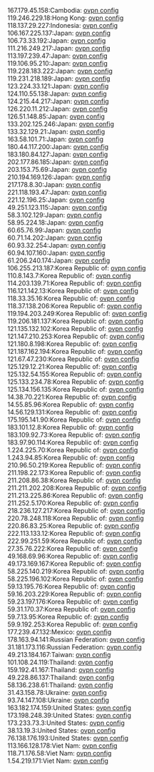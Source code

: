 167.179.45.158:Cambodia: [ovpn config](vpn/167_179_45_158.ovpn)  
119.246.229.18:Hong Kong: [ovpn config](vpn/119_246_229_18.ovpn)  
118.137.29.227:Indonesia: [ovpn config](vpn/118_137_29_227.ovpn)  
106.167.225.137:Japan: [ovpn config](vpn/106_167_225_137.ovpn)  
106.73.33.192:Japan: [ovpn config](vpn/106_73_33_192.ovpn)  
111.216.249.217:Japan: [ovpn config](vpn/111_216_249_217.ovpn)  
113.197.239.47:Japan: [ovpn config](vpn/113_197_239_47.ovpn)  
119.106.95.210:Japan: [ovpn config](vpn/119_106_95_210.ovpn)  
119.228.183.222:Japan: [ovpn config](vpn/119_228_183_222.ovpn)  
119.231.218.189:Japan: [ovpn config](vpn/119_231_218_189.ovpn)  
123.224.33.121:Japan: [ovpn config](vpn/123_224_33_121.ovpn)  
124.110.55.138:Japan: [ovpn config](vpn/124_110_55_138.ovpn)  
124.215.44.217:Japan: [ovpn config](vpn/124_215_44_217.ovpn)  
126.220.11.212:Japan: [ovpn config](vpn/126_220_11_212.ovpn)  
126.51.148.85:Japan: [ovpn config](vpn/126_51_148_85.ovpn)  
133.202.125.246:Japan: [ovpn config](vpn/133_202_125_246.ovpn)  
133.32.129.21:Japan: [ovpn config](vpn/133_32_129_21.ovpn)  
163.58.101.71:Japan: [ovpn config](vpn/163_58_101_71.ovpn)  
180.44.117.200:Japan: [ovpn config](vpn/180_44_117_200.ovpn)  
183.180.84.127:Japan: [ovpn config](vpn/183_180_84_127.ovpn)  
202.177.86.185:Japan: [ovpn config](vpn/202_177_86_185.ovpn)  
203.153.75.69:Japan: [ovpn config](vpn/203_153_75_69.ovpn)  
210.194.169.126:Japan: [ovpn config](vpn/210_194_169_126.ovpn)  
217.178.8.30:Japan: [ovpn config](vpn/217_178_8_30.ovpn)  
221.118.193.47:Japan: [ovpn config](vpn/221_118_193_47.ovpn)  
221.12.196.25:Japan: [ovpn config](vpn/221_12_196_25.ovpn)  
49.251.123.115:Japan: [ovpn config](vpn/49_251_123_115.ovpn)  
58.3.102.129:Japan: [ovpn config](vpn/58_3_102_129.ovpn)  
58.95.224.18:Japan: [ovpn config](vpn/58_95_224_18.ovpn)  
60.65.76.99:Japan: [ovpn config](vpn/60_65_76_99.ovpn)  
60.71.14.202:Japan: [ovpn config](vpn/60_71_14_202.ovpn)  
60.93.32.254:Japan: [ovpn config](vpn/60_93_32_254.ovpn)  
60.94.107.160:Japan: [ovpn config](vpn/60_94_107_160.ovpn)  
61.206.240.174:Japan: [ovpn config](vpn/61_206_240_174.ovpn)  
106.255.213.187:Korea Republic of: [ovpn config](vpn/106_255_213_187.ovpn)  
110.8.143.7:Korea Republic of: [ovpn config](vpn/110_8_143_7.ovpn)  
114.203.139.71:Korea Republic of: [ovpn config](vpn/114_203_139_71.ovpn)  
116.121.142.13:Korea Republic of: [ovpn config](vpn/116_121_142_13.ovpn)  
118.33.35.16:Korea Republic of: [ovpn config](vpn/118_33_35_16.ovpn)  
118.37.138.206:Korea Republic of: [ovpn config](vpn/118_37_138_206.ovpn)  
119.194.203.249:Korea Republic of: [ovpn config](vpn/119_194_203_249.ovpn)  
119.206.181.137:Korea Republic of: [ovpn config](vpn/119_206_181_137.ovpn)  
121.135.132.102:Korea Republic of: [ovpn config](vpn/121_135_132_102.ovpn)  
121.147.210.253:Korea Republic of: [ovpn config](vpn/121_147_210_253.ovpn)  
121.180.8.198:Korea Republic of: [ovpn config](vpn/121_180_8_198.ovpn)  
121.187.162.194:Korea Republic of: [ovpn config](vpn/121_187_162_194.ovpn)  
121.67.47.230:Korea Republic of: [ovpn config](vpn/121_67_47_230.ovpn)  
125.129.12.21:Korea Republic of: [ovpn config](vpn/125_129_12_21.ovpn)  
125.132.54.155:Korea Republic of: [ovpn config](vpn/125_132_54_155.ovpn)  
125.133.234.78:Korea Republic of: [ovpn config](vpn/125_133_234_78.ovpn)  
125.134.156.135:Korea Republic of: [ovpn config](vpn/125_134_156_135.ovpn)  
14.38.70.221:Korea Republic of: [ovpn config](vpn/14_38_70_221.ovpn)  
14.55.85.96:Korea Republic of: [ovpn config](vpn/14_55_85_96.ovpn)  
14.56.129.131:Korea Republic of: [ovpn config](vpn/14_56_129_131.ovpn)  
175.195.141.90:Korea Republic of: [ovpn config](vpn/175_195_141_90.ovpn)  
183.101.12.8:Korea Republic of: [ovpn config](vpn/183_101_12_8.ovpn)  
183.109.92.73:Korea Republic of: [ovpn config](vpn/183_109_92_73.ovpn)  
183.97.90.114:Korea Republic of: [ovpn config](vpn/183_97_90_114.ovpn)  
1.224.225.70:Korea Republic of: [ovpn config](vpn/1_224_225_70.ovpn)  
1.243.94.85:Korea Republic of: [ovpn config](vpn/1_243_94_85.ovpn)  
210.96.50.219:Korea Republic of: [ovpn config](vpn/210_96_50_219.ovpn)  
211.198.22.173:Korea Republic of: [ovpn config](vpn/211_198_22_173.ovpn)  
211.208.86.38:Korea Republic of: [ovpn config](vpn/211_208_86_38.ovpn)  
211.211.202.208:Korea Republic of: [ovpn config](vpn/211_211_202_208.ovpn)  
211.213.225.86:Korea Republic of: [ovpn config](vpn/211_213_225_86.ovpn)  
211.252.5.170:Korea Republic of: [ovpn config](vpn/211_252_5_170.ovpn)  
218.236.127.217:Korea Republic of: [ovpn config](vpn/218_236_127_217.ovpn)  
220.78.248.118:Korea Republic of: [ovpn config](vpn/220_78_248_118.ovpn)  
220.86.83.25:Korea Republic of: [ovpn config](vpn/220_86_83_25.ovpn)  
222.113.133.12:Korea Republic of: [ovpn config](vpn/222_113_133_12.ovpn)  
222.99.251.59:Korea Republic of: [ovpn config](vpn/222_99_251_59.ovpn)  
27.35.76.222:Korea Republic of: [ovpn config](vpn/27_35_76_222.ovpn)  
49.168.69.96:Korea Republic of: [ovpn config](vpn/49_168_69_96.ovpn)  
49.173.169.167:Korea Republic of: [ovpn config](vpn/49_173_169_167.ovpn)  
58.225.140.219:Korea Republic of: [ovpn config](vpn/58_225_140_219.ovpn)  
58.225.196.102:Korea Republic of: [ovpn config](vpn/58_225_196_102.ovpn)  
59.13.195.76:Korea Republic of: [ovpn config](vpn/59_13_195_76.ovpn)  
59.16.203.229:Korea Republic of: [ovpn config](vpn/59_16_203_229.ovpn)  
59.23.197.176:Korea Republic of: [ovpn config](vpn/59_23_197_176.ovpn)  
59.31.170.37:Korea Republic of: [ovpn config](vpn/59_31_170_37.ovpn)  
59.7.13.95:Korea Republic of: [ovpn config](vpn/59_7_13_95.ovpn)  
59.9.192.253:Korea Republic of: [ovpn config](vpn/59_9_192_253.ovpn)  
177.239.47.132:Mexico: [ovpn config](vpn/177_239_47_132.ovpn)  
178.163.94.141:Russian Federation: [ovpn config](vpn/178_163_94_141.ovpn)  
31.181.173.116:Russian Federation: [ovpn config](vpn/31_181_173_116.ovpn)  
49.213.184.167:Taiwan: [ovpn config](vpn/49_213_184_167.ovpn)  
101.108.24.119:Thailand: [ovpn config](vpn/101_108_24_119.ovpn)  
159.192.41.167:Thailand: [ovpn config](vpn/159_192_41_167.ovpn)  
49.228.86.137:Thailand: [ovpn config](vpn/49_228_86_137.ovpn)  
58.136.238.61:Thailand: [ovpn config](vpn/58_136_238_61.ovpn)  
31.43.158.78:Ukraine: [ovpn config](vpn/31_43_158_78.ovpn)  
93.74.147.108:Ukraine: [ovpn config](vpn/93_74_147_108.ovpn)  
163.182.174.159:United States: [ovpn config](vpn/163_182_174_159.ovpn)  
173.198.248.39:United States: [ovpn config](vpn/173_198_248_39.ovpn)  
173.233.73.3:United States: [ovpn config](vpn/173_233_73_3.ovpn)  
38.13.19.3:United States: [ovpn config](vpn/38_13_19_3.ovpn)  
76.138.176.193:United States: [ovpn config](vpn/76_138_176_193.ovpn)  
113.166.128.178:Viet Nam: [ovpn config](vpn/113_166_128_178.ovpn)  
118.71.176.58:Viet Nam: [ovpn config](vpn/118_71_176_58.ovpn)  
1.54.219.171:Viet Nam: [ovpn config](vpn/1_54_219_171.ovpn)  
